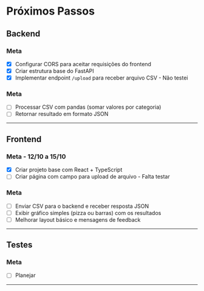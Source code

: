 # Próximos Passos

## Backend
### Meta

* [x] Configurar CORS para aceitar requisições do frontend
* [x] Criar estrutura base do FastAPI
* [x] Implementar endpoint `/upload` para receber arquivo CSV - Não testei

### Meta
* [ ] Processar CSV com pandas (somar valores por categoria)
* [ ] Retornar resultado em formato JSON

---

## Frontend

### Meta - 12/10 a 15/10

* [x] Criar projeto base com React + TypeScript
* [ ] Criar página com campo para upload de arquivo - Falta testar

### Meta
* [ ] Enviar CSV para o backend e receber resposta JSON
* [ ] Exibir gráfico simples (pizza ou barras) com os resultados
* [ ] Melhorar layout básico e mensagens de feedback

---

## Testes
### Meta

* [ ] Planejar

---